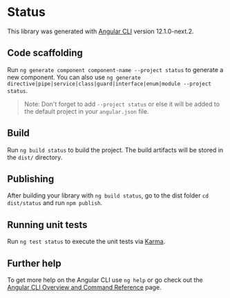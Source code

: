 # Status

This library was generated with [Angular CLI](https://github.com/angular/angular-cli) version 12.1.0-next.2.

## Code scaffolding

Run `ng generate component component-name --project status` to generate a new component. You can also use `ng generate directive|pipe|service|class|guard|interface|enum|module --project status`.
> Note: Don't forget to add `--project status` or else it will be added to the default project in your `angular.json` file. 

## Build

Run `ng build status` to build the project. The build artifacts will be stored in the `dist/` directory.

## Publishing

After building your library with `ng build status`, go to the dist folder `cd dist/status` and run `npm publish`.

## Running unit tests

Run `ng test status` to execute the unit tests via [Karma](https://karma-runner.github.io).

## Further help

To get more help on the Angular CLI use `ng help` or go check out the [Angular CLI Overview and Command Reference](https://angular.io/cli) page.
